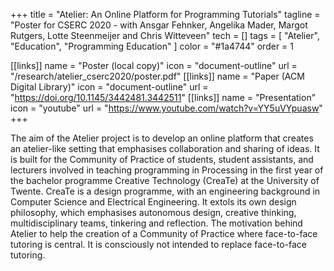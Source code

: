 +++
title = "Atelier: An Online Platform for Programming Tutorials"
tagline = "Poster for CSERC 2020 - with Ansgar Fehnker, Angelika Mader, Margot Rutgers, Lotte Steenmeijer and Chris Witteveen"
tech = []
tags = [ "Atelier", "Education", "Programming Education" ]
color = "#1a4744"
order = 1

[[links]]
name = "Poster (local copy)"
icon = "document-outline"
url = "/research/atelier_cserc2020/poster.pdf"
[[links]]
name = "Paper (ACM Digital Library)"
icon = "document-outline"
url = "https://doi.org/10.1145/3442481.3442511"
[[links]]
name = "Presentation"
icon = "youtube"
url = "https://www.youtube.com/watch?v=YY5uVYpuasw"
+++

The aim of the Atelier project is to develop an online platform that creates an atelier-like setting that emphasises collaboration and sharing of ideas. It is built for the Community of Practice of students, student assistants, and lecturers involved in teaching programming in Processing in the first year of the bachelor programme Creative Technology (CreaTe) at the University of Twente. CreaTe is a design programme, with an engineering background in Computer Science and Electrical Engineering. It extols its own design philosophy, which emphasises autonomous design, creative thinking, multidisciplinary teams, tinkering and reflection. The motivation behind Atelier to help the creation of a Community of Practice where face-to-face tutoring is central. It is consciously not intended to replace face-to-face tutoring.